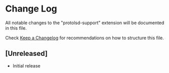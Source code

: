 # Change Log

All notable changes to the "protolsd-support" extension will be documented in this file.

Check [Keep a Changelog](http://keepachangelog.com/) for recommendations on how to structure this file.

## [Unreleased]

- Initial release
